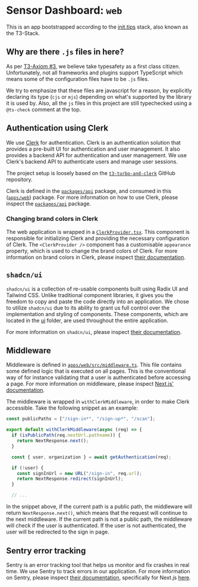 # Sensor Dashboard: `web`

This is an app bootstrapped according to the [init.tips](https://init.tips) stack, also known as the T3-Stack.

## Why are there `.js` files in here?

As per [T3-Axiom #3](https://github.com/t3-oss/create-t3-app/tree/next#3-typesafety-isnt-optional), we believe take typesafety as a first class citizen. Unfortunately, not all frameworks and plugins support TypeScript which means some of the configuration files have to be `.js` files.

We try to emphasize that these files are javascript for a reason, by explicitly declaring its type (`cjs` or `mjs`) depending on what's supported by the library it is used by. Also, all the `js` files in this project are still typechecked using a `@ts-check` comment at the top.

## Authentication using Clerk

We use [Clerk](https://clerk.dev) for authentication. Clerk is an authentication solution that provides a pre-built UI for authentication and user management. It also provides a backend API for authentication and user management. We use Clerk's backend API to authenticate users and manage user sessions.

The project setup is loosely based on the [`t3-turbo-and-clerk`](https://github.com/clerkinc/t3-turbo-and-clerk) GitHub repository.

Clerk is defined in the [`packages/api`](/packages/api) package, and consumed in this ([`apps/web`](/apps/web)) package. For more information on how to use Clerk, please inspect the [`packages/api`](/packages/api) package.

### Changing brand colors in Clerk

The web application is wrapped in a [`ClerkProvider.tsx`](/apps/web/src/ui/providers/ClerkProvider.tsx). This component is responsible for initializing Clerk and providing the necessary configuration of Clerk. The `<ClerkProvider />` component has a customisable `appearance` property, which is used to change the brand colors of Clerk. For more information on brand colors in Clerk, please inspect [their documentation](https://clerk.com/docs/component-customization/appearance-prop).

## `shadcn/ui`

`shadcn/ui` is a collection of re-usable components built using Radix UI and Tailwind CSS. Unlike traditional component libraries, it gives you the freedom to copy and paste the code directly into an application. We chose to utilize `shadcn/ui` due to its ability to grant us full control over the implementation and styling of components. These components, which are located in the [ui](/apps/web/src/ui/) folder, are used throughout the entire application.

For more information on `shadcn/ui`, please inspect [their documentation](https://ui.shadcn.com/).

## Middleware

Middleware is defined in [`apps/web/src/middleware.ts`](/apps/web/src/middleware.ts). This file contains some defined logic that is executed on all pages. This is the conventional way of for instance validating that a user is authenticated before accessing a page. For more information on middleware, please inspect [Next.js' documentation](https://nextjs.org/docs/pages/building-your-application/routing/middleware).

The middleware is wrapped in `withClerkMiddleware`, in order to make Clerk accessible. Take the following snippet as an example:

```ts
const publicPaths = ["/sign-in*", "/sign-up*", "/scan"];

export default withClerkMiddleware(async (req) => {
  if (isPublicPath(req.nextUrl.pathname)) {
    return NextResponse.next();
  }

  const { user, organization } = await getAuthentication(req);

  if (!user) {
    const signInUrl = new URL("/sign-in", req.url);
    return NextResponse.redirect(signInUrl);
  }

  // ...
```

In the snippet above, if the current path is a public path, the middleware will return `NextResponse.next()`, which means that the request will continue to the next middleware. If the current path is not a public path, the middleware will check if the user is authenticated. If the user is not authenticated, the user will be redirected to the sign in page.

## Sentry error tracking

Sentry is an error tracking tool that helps us monitor and fix crashes in real time. We use Sentry to track errors in our application. For more information on Sentry, please inspect [their documentation](https://docs.sentry.io/), specifically for Next.js [here](https://docs.sentry.io/platforms/javascript/guides/nextjs/).
